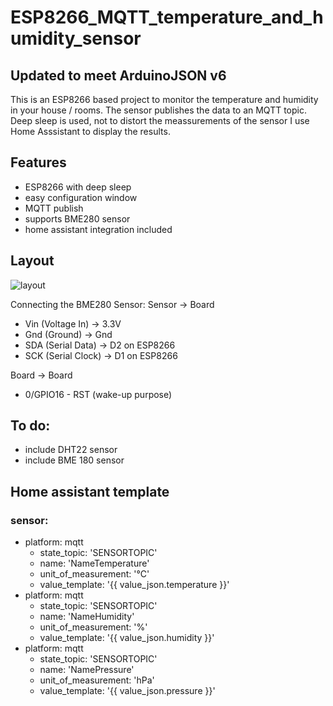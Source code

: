 # ESP8266_MQTT_temperature_and_humidity_sensor

## Updated to meet ArduinoJSON v6
This is an ESP8266 based project to monitor the temperature and humidity in your house / rooms. 
The sensor publishes the data to an MQTT topic. Deep sleep is used, not to distort the meassurements of the sensor I use Home Asssistant to display the results.

## Features
  - ESP8266 with deep sleep
  - easy configuration window
  - MQTT publish
  - supports BME280 sensor
  - home assistant integration included
  
## Layout
![layout](https://github.com/Nanunan/ESP8266_MQTT_temperature_and_humidity_sensor/blob/master/Media/Layout_DHT22.png)


Connecting the BME280 Sensor:
Sensor        ->        Board
- Vin (Voltage In)    ->  3.3V
- Gnd (Ground)        ->  Gnd
- SDA (Serial Data)   ->  D2 on ESP8266
- SCK (Serial Clock)  ->  D1 on ESP8266

Board         ->        Board
- 0/GPIO16 - RST (wake-up purpose)


## To do:
  - include DHT22 sensor
  - include BME 180 sensor
  
  
## Home assistant template

 ### sensor:
  - platform: mqtt
    - state_topic: 'SENSORTOPIC'
    - name: 'NameTemperature'
    - unit_of_measurement: '°C'
    - value_template: '{{ value_json.temperature }}'
  - platform: mqtt
    - state_topic: 'SENSORTOPIC'
    - name: 'NameHumidity'
    - unit_of_measurement: '%'
    - value_template: '{{ value_json.humidity }}'
  - platform: mqtt
    - state_topic: 'SENSORTOPIC'
    - name: 'NamePressure'
    - unit_of_measurement: 'hPa'
    - value_template: '{{ value_json.pressure }}'
